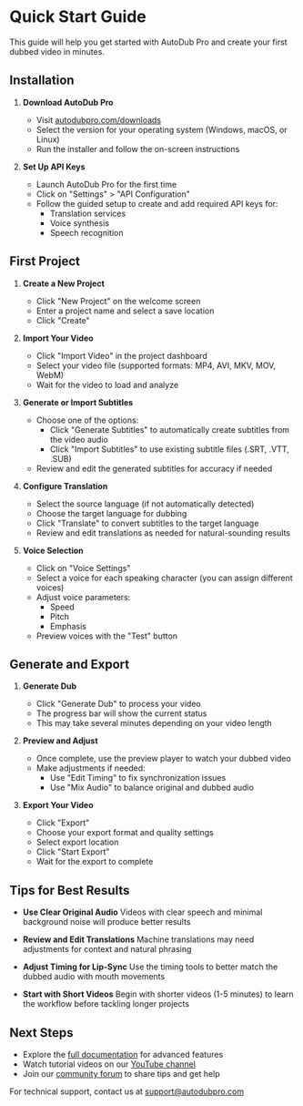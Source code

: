 # Quick Start Guide

This guide will help you get started with AutoDub Pro and create your first dubbed video in minutes.

## Installation

1. **Download AutoDub Pro**
   - Visit [autodubpro.com/downloads](https://autodubpro.com/downloads)
   - Select the version for your operating system (Windows, macOS, or Linux)
   - Run the installer and follow the on-screen instructions

2. **Set Up API Keys**
   - Launch AutoDub Pro for the first time
   - Click on "Settings" > "API Configuration"
   - Follow the guided setup to create and add required API keys for:
     - Translation services
     - Voice synthesis
     - Speech recognition

## First Project

1. **Create a New Project**
   - Click "New Project" on the welcome screen
   - Enter a project name and select a save location
   - Click "Create"

2. **Import Your Video**
   - Click "Import Video" in the project dashboard
   - Select your video file (supported formats: MP4, AVI, MKV, MOV, WebM)
   - Wait for the video to load and analyze

3. **Generate or Import Subtitles**
   - Choose one of the options:
     - Click "Generate Subtitles" to automatically create subtitles from the video audio
     - Click "Import Subtitles" to use existing subtitle files (.SRT, .VTT, .SUB)
   - Review and edit the generated subtitles for accuracy if needed

4. **Configure Translation**
   - Select the source language (if not automatically detected)
   - Choose the target language for dubbing
   - Click "Translate" to convert subtitles to the target language
   - Review and edit translations as needed for natural-sounding results

5. **Voice Selection**
   - Click on "Voice Settings"
   - Select a voice for each speaking character (you can assign different voices)
   - Adjust voice parameters:
     - Speed
     - Pitch
     - Emphasis
   - Preview voices with the "Test" button

## Generate and Export

1. **Generate Dub**
   - Click "Generate Dub" to process your video
   - The progress bar will show the current status
   - This may take several minutes depending on your video length

2. **Preview and Adjust**
   - Once complete, use the preview player to watch your dubbed video
   - Make adjustments if needed:
     - Use "Edit Timing" to fix synchronization issues
     - Use "Mix Audio" to balance original and dubbed audio

3. **Export Your Video**
   - Click "Export"
   - Choose your export format and quality settings
   - Select export location
   - Click "Start Export"
   - Wait for the export to complete

## Tips for Best Results

- **Use Clear Original Audio**
  Videos with clear speech and minimal background noise will produce better results

- **Review and Edit Translations**
  Machine translations may need adjustments for context and natural phrasing

- **Adjust Timing for Lip-Sync**
  Use the timing tools to better match the dubbed audio with mouth movements

- **Start with Short Videos**
  Begin with shorter videos (1-5 minutes) to learn the workflow before tackling longer projects

## Next Steps

- Explore the [full documentation](autodubpro.com/docs) for advanced features
- Watch tutorial videos on our [YouTube channel](youtube.com/autodubpro)
- Join our [community forum](community.autodubpro.com) to share tips and get help

For technical support, contact us at support@autodubpro.com 